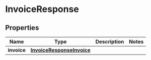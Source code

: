 

# InvoiceResponse


## Properties

| Name | Type | Description | Notes |
|------------ | ------------- | ------------- | -------------|
|**invoice** | [**InvoiceResponseInvoice**](InvoiceResponseInvoice.md) |  |  |



